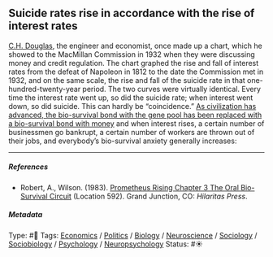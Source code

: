 ## Suicide rates rise in accordance with the rise of interest rates

[C.H. Douglas](), the engineer and economist, once made up a chart, which he showed to the MacMillan Commission in 1932 when they were discussing money and credit regulation. The chart graphed the rise and fall of interest rates from the defeat of Napoleon in 1812 to the date the Commission met in 1932, and on the same scale, the rise and fall of the suicide rate in that one-hundred-twenty-year period. The two curves were virtually identical. Every time the interest rate went up, so did the suicide rate; when interest went down, so did suicide. This can hardly be “coincidence.” [As civilization has advanced, the bio-survival bond with the gene pool has been replaced with a bio-survival bond with money](As%20civilization%20has%20advanced,%20the%20bio-survival%20bond%20with%20the%20gene%20pool%20has%20been%20replaced%20with%20a%20bio-survival%20bond%20with%20money.md) and when interest rises, a certain number of businessmen go bankrupt, a certain number of workers are thrown out of their jobs, and everybody’s bio-survival anxiety generally increases: 

---

##### References

* Robert, A., Wilson. (1983). [Prometheus Rising Chapter 3 The Oral Bio-Survival Circuit](Prometheus%20Rising%20Chapter%203%20The%20Oral%20Bio-Survival%20Circuit.md) (Location 592). Grand Junction, CO: *Hilaritas Press*.

##### Metadata

Type: #🔴 
Tags: [Economics]() / [Politics](Politics.md) / [Biology]() / [Neuroscience](Neuroscience.md) / [Sociology](Sociology.md) / [Sociobiology]() / [Psychology](Psychology.md) / [Neuropsychology](Neuropsychology.md) 
Status: #☀️ 
